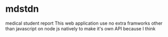 # mdstdn
medical student report
This web application use no extra framworks other than javascript on node js natively to make it's own API because I think 
